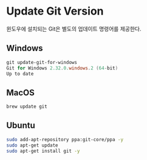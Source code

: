 # Update Git Version
윈도우에 설치되는 Git은 별도의 업데이트 명령어를 제공한다.

## Windows
```powershell
git update-git-for-windows
Git for Windows 2.32.0.windows.2 (64-bit)
Up to date
```

## MacOS
```zsh
brew update git
```

## Ubuntu
```bash
sudo add-apt-repository ppa:git-core/ppa -y
sudo apt-get update
sudo apt-get install git -y
```
